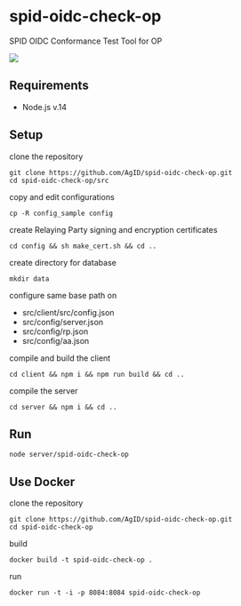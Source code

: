 # spid-oidc-check-op
SPID OIDC Conformance Test Tool for OP

<img src="doc/spid-oidc-check-op.gif" />

## Requirements
- Node.js v.14

## Setup
clone the repository
```
git clone https://github.com/AgID/spid-oidc-check-op.git
cd spid-oidc-check-op/src
```
copy and edit configurations
```
cp -R config_sample config
```
create Relaying Party signing and encryption certificates
```
cd config && sh make_cert.sh && cd .. 
```
create directory for database
```
mkdir data
```
configure same base path on
 - src/client/src/config.json
 - src/config/server.json
 - src/config/rp.json
 - src/config/aa.json

compile and build the client
```
cd client && npm i && npm run build && cd ..
```
compile the server
```
cd server && npm i && cd ..
```

## Run
```
node server/spid-oidc-check-op
```

## Use Docker
clone the repository
```
git clone https://github.com/AgID/spid-oidc-check-op.git
cd spid-oidc-check-op
```
build
```
docker build -t spid-oidc-check-op .
```
run
```
docker run -t -i -p 8084:8084 spid-oidc-check-op
```
